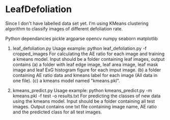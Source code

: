 # LeafDefoliation

Since I don't have labelled data set yet. I'm using KMeans clustering algorithm to classify images of different defoliation rate. 

Python dependancies
pickle
argparse
opencv
numpy
seaborn
matplotlib

1. leaf_defoliation.py 
Usage example: python leaf_defoliation.py -f cropped_images
For calculating the AE ratio for each image and training a kmeans model. Input should be a folder containing leaf images, output contains (a) a folder with leaf edge image, leaf area image, leaf mask image and leaf ExG histogram figure for each imput image. (b) a folder containing AE ratio data and kmeans label for each image (All data in one file). (c) a kmeans model named "kmeans.pkl". 

2. kmeans_predict.py
Usage example: python kmeans_predict.py -m kmeans.pkl -f test -o results.txt
For predicting the classes of new data using the kmeans model. Input should be a folder containing all test images. Output contains one txt file containing image name, AE ratio and the predicted class for all test images.
